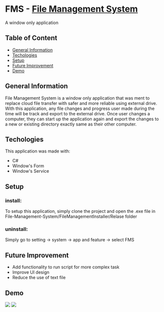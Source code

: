 # FMS - [File Management System](https://drive.google.com/open?id=1mnCXI82eBdvA3TX2_H2IQQaYRcTq4636)
A window only application 

## Table of Content
* [General Information](#general-information)
* [Techologies](#techologies)
* [Setup](#setup)
* [Future Improvement](#future-improvement)
* [Demo](#demo)


## General Information
File Management System is a window only application that was ment to replace cloud file transfer with safer and more reliable using external
drive. With this application, any file changes and progress user made during the time will be track and export to the external drive. Once
user changes a computer, they can start up the application again and export the changes to a new or existing directory exactly same as their other 
computer.

## Techologies
This application was made with:
* C#
* Window's Form
* Window's Service

## Setup
### install:
To setup this application, simply clone the project and open the .exe file in File-Management-System/FileManagementInstaller/Relase folder
### uninstall: 
Simply go to setting -> system -> app and feature -> select FMS

## Future Improvement
* Add functionality to run script for more complex task
* Improve UI design
* Reduce the use of text file

## Demo
![](https://i.ibb.co/vkGcFKz/demo.png)
![](https://i.ibb.co/ZVzv6bb/demo2.png)
